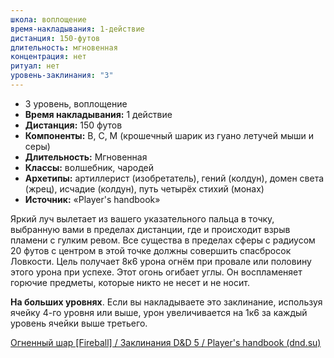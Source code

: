 ```yaml
---
школа: воплощение
время-накладывания: 1-действие
дистанция: 150-футов
длительность: мгновенная
концентрация: нет
ритуал: нет
уровень-заклинания: "3"
---
```

- 3 уровень, воплощение
- **Время накладывания:** 1 действие
- **Дистанция:** 150 футов
- **Компоненты:** В, С, М (крошечный шарик из гуано летучей мыши и серы)
- **Длительность:** Мгновенная
- **Классы:** волшебник, чародей
- **Архетипы:** артиллерист (изобретатель), гений (колдун), домен света (жрец), исчадие (колдун), путь четырёх стихий (монах)
- **Источник:** «Player's handbook»

Яркий луч вылетает из вашего указательного пальца в точку, выбранную вами в пределах дистанции, где и происходит взрыв пламени с гулким ревом. Все существа в пределах сферы с радиусом 20 футов с центром в этой точке должны совершить спасбросок Ловкости. Цель получает 8к6 урона огнём при провале или половину этого урона при успехе. Этот огонь огибает углы. Он воспламеняет горючие предметы, которые никто не несет и не носит.

**На больших уровнях**. Если вы накладываете это заклинание, используя ячейку 4-го уровня или выше, урон увеличивается на 1к6 за каждый уровень ячейки выше третьего.

[Огненный шар [Fireball] / Заклинания D&D 5 / Player's handbook (dnd.su)](https://dnd.su/spells/205-fireball/)